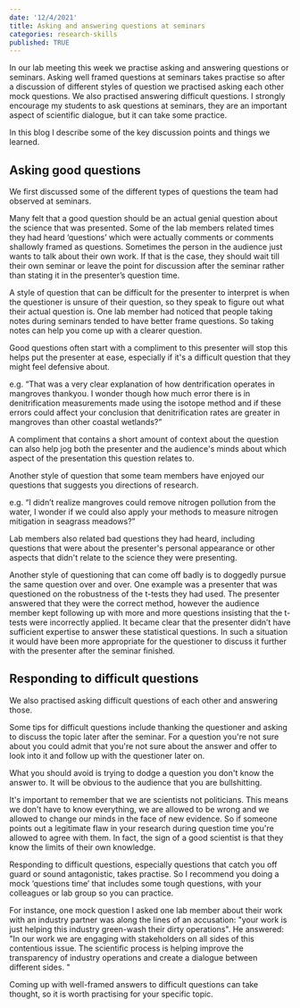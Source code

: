 ```yaml
---
date: '12/4/2021'
title: Asking and answering questions at seminars
categories: research-skills
published: TRUE
---
```


In our lab meeting this week we practise asking and answering questions or seminars. Asking well framed questions at seminars takes practise so after a discussion of different styles of question we practised asking each other mock questions. We also practised answering difficult questions.
I strongly encourage my students to ask questions at seminars, they are an important aspect of scientific dialogue, but it can take some practice.

In this blog I describe some of the key discussion points and things we learned.

## Asking good questions

We first discussed some of the different types of questions the team had observed at seminars.

Many felt that a good question should be an actual genial question about the science that was presented. Some of the lab members related times they had heard ‘questions’ which were actually comments or comments shallowly framed as questions. Sometimes the person in the audience just wants to talk about their own work. If that is the case, they should wait till their own seminar or leave the point for discussion after the seminar rather than stating it in the presenter’s question time.

A style of question that can be difficult for the presenter to interpret is when the questioner is unsure of their question, so they speak to figure out what their actual question is. One lab member had noticed that people taking notes during seminars tended to have better frame questions. So taking notes can help you come up with a clearer question.

Good questions often start with a compliment to this presenter will stop this helps put the presenter at ease, especially if it's a difficult question that they might feel defensive about.

e.g. “That was a very clear explanation of how dentrification operates in mangroves thankyou. I wonder though how much error there is in denitrification measurements made using the isotope method and if these errors could affect your conclusion that denitrification rates are greater in mangroves than other coastal wetlands?”

A compliment that contains a short amount of context about the question can also help jog both the presenter and the audience's minds about which aspect of the presentation this question relates to.

Another style of question that some team members have enjoyed our questions that suggests you directions of research.

e.g. “I didn’t realize mangroves could remove nitrogen pollution from the water, I wonder if we could also apply your methods to measure nitrogen mitigation in seagrass meadows?”

Lab members also related bad questions they had heard, including questions that were about the presenter's personal appearance or other aspects that didn't relate to the science they were presenting.

Another style of questioning that can come off badly is to doggedly pursue the same question over and over. One example was a presenter that was questioned on the robustness of the t-tests they had used. The presenter answered that they were the correct method, however the audience member kept following up with more and more questions insisting that the t-tests were incorrectly applied. It became clear that the presenter didn’t have sufficient expertise to answer these statistical questions. In such a situation it would have been more appropriate for the questioner to discuss it further with the presenter after the seminar finished.

## Responding to difficult questions

We also practised asking difficult questions of each other and answering those.

Some tips for difficult questions include thanking the questioner and asking to discuss the topic later after the seminar. For a question you're not sure about you could admit that you're not sure about the answer and offer to look into it and follow up with the questioner later on.

What you should avoid is trying to dodge a question you don't know the answer to. It will be obvious to the audience that you are bullshitting.

It's important to remember that we are scientists not politicians. This means we don't have to know everything, we are allowed to be wrong and we allowed to change our minds in the face of new evidence. So if someone points out a legitimate flaw in your research during question time you're allowed to agree with them. In fact, the sign of a good scientist is that they know the limits of their own knowledge.

Responding to difficult questions, especially questions that catch you off guard or sound antagonistic, takes practise. So I recommend you doing a mock ‘questions time’ that includes some tough questions, with your colleagues or lab group so you can practice.

For instance, one mock question I asked one lab member about their work with an industry partner was along the lines of an accusation: "your work is just helping this industry green-wash their dirty operations".
He answered: "In our work we are engaging with stakeholders on all sides of this contentious issue. The scientific process is helping improve the transparency of industry operations and create a dialogue between different sides. "

Coming up with well-framed answers to difficult questions can take thought, so it is worth practising for your specific topic.
